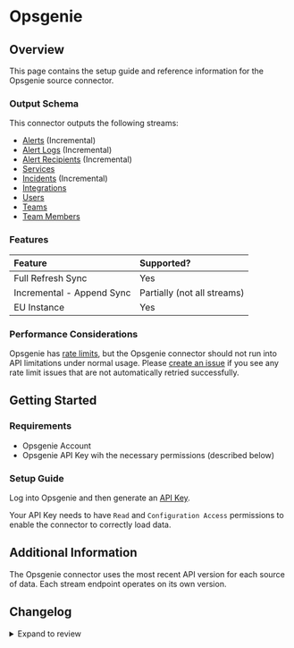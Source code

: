 # Opsgenie

## Overview

This page contains the setup guide and reference information for the Opsgenie source connector.

### Output Schema

This connector outputs the following streams:

- [Alerts](https://docs.opsgenie.com/docs/alert-api) \(Incremental\)
- [Alert Logs](https://docs.opsgenie.com/docs/alert-api-continued#list-alert-logs) \(Incremental\)
- [Alert Recipients](https://docs.opsgenie.com/docs/alert-api-continued#list-alert-recipients) \(Incremental\)
- [Services](https://docs.opsgenie.com/docs/service-api)
- [Incidents](https://docs.opsgenie.com/docs/incident-api) \(Incremental\)
- [Integrations](https://docs.opsgenie.com/docs/integration-api)
- [Users](https://docs.opsgenie.com/docs/user-api)
- [Teams](https://docs.opsgenie.com/docs/team-api)
- [Team Members](https://docs.opsgenie.com/docs/team-member-api)

### Features

| Feature                   | Supported?                    |
| :------------------------ | :---------------------------- |
| Full Refresh Sync         | Yes                           |
| Incremental - Append Sync | Partially \(not all streams\) |
| EU Instance               | Yes                           |

### Performance Considerations

Opsgenie has [rate limits](https://docs.opsgenie.com/docs/api-rate-limiting), but the Opsgenie connector should not run into API limitations under normal usage. Please [create an issue](https://github.com/airbytehq/airbyte/issues) if you see any rate limit issues that are not automatically retried successfully.

## Getting Started

### Requirements

- Opsgenie Account
- Opsgenie API Key wih the necessary permissions \(described below\)

### Setup Guide

Log into Opsgenie and then generate an [API Key](https://support.atlassian.com/opsgenie/docs/api-key-management/).

Your API Key needs to have `Read` and `Configuration Access` permissions to enable the connector to correctly load data.

## Additional Information

The Opsgenie connector uses the most recent API version for each source of data. Each stream endpoint operates on its own version.

## Changelog

<details>
  <summary>Expand to review</summary>

| Version | Date       | Pull Request                                             | Subject                                                                         |
| :------ | :--------- | :------------------------------------------------------- | :------------------------------------------------------------------------------ |
| 0.5.7 | 2025-04-12 | [57863](https://github.com/airbytehq/airbyte/pull/57863) | Update dependencies |
| 0.5.6 | 2025-04-05 | [57340](https://github.com/airbytehq/airbyte/pull/57340) | Update dependencies |
| 0.5.5 | 2025-03-29 | [56726](https://github.com/airbytehq/airbyte/pull/56726) | Update dependencies |
| 0.5.4 | 2025-03-22 | [56193](https://github.com/airbytehq/airbyte/pull/56193) | Update dependencies |
| 0.5.3 | 2025-03-08 | [55066](https://github.com/airbytehq/airbyte/pull/55066) | Update dependencies |
| 0.5.2 | 2025-02-23 | [54595](https://github.com/airbytehq/airbyte/pull/54595) | Update dependencies |
| 0.5.1 | 2025-02-15 | [53983](https://github.com/airbytehq/airbyte/pull/53983) | Update dependencies |
| 0.5.0 | 2025-01-10 | [50880](https://github.com/airbytehq/airbyte/pull/50880) | Add support for additional incident fields |
| 0.4.10 | 2025-02-08 | [53466](https://github.com/airbytehq/airbyte/pull/53466) | Update dependencies |
| 0.4.9 | 2025-02-01 | [52998](https://github.com/airbytehq/airbyte/pull/52998) | Update dependencies |
| 0.4.8 | 2025-01-25 | [52465](https://github.com/airbytehq/airbyte/pull/52465) | Update dependencies |
| 0.4.7 | 2025-01-18 | [51862](https://github.com/airbytehq/airbyte/pull/51862) | Update dependencies |
| 0.4.6 | 2025-01-11 | [50293](https://github.com/airbytehq/airbyte/pull/50293) | Update dependencies |
| 0.4.5 | 2024-12-14 | [49661](https://github.com/airbytehq/airbyte/pull/49661) | Update dependencies |
| 0.4.4 | 2024-12-12 | [48253](https://github.com/airbytehq/airbyte/pull/48253) | Update dependencies |
| 0.4.3 | 2024-10-29 | [47920](https://github.com/airbytehq/airbyte/pull/47920) | Update dependencies |
| 0.4.2 | 2024-10-28 | [47653](https://github.com/airbytehq/airbyte/pull/47653) | Update dependencies |
| 0.4.1 | 2024-08-16 | [44196](https://github.com/airbytehq/airbyte/pull/44196) | Bump source-declarative-manifest version |
| 0.4.0 | 2024-08-15 | [44105](https://github.com/airbytehq/airbyte/pull/44105) | Refactor connector to manifest-only format |
| 0.3.16 | 2024-08-10 | [43579](https://github.com/airbytehq/airbyte/pull/43579) | Update dependencies |
| 0.3.15 | 2024-08-03 | [43248](https://github.com/airbytehq/airbyte/pull/43248) | Update dependencies |
| 0.3.14 | 2024-07-27 | [42650](https://github.com/airbytehq/airbyte/pull/42650) | Update dependencies |
| 0.3.13 | 2024-07-20 | [42193](https://github.com/airbytehq/airbyte/pull/42193) | Update dependencies |
| 0.3.12 | 2024-07-13 | [41895](https://github.com/airbytehq/airbyte/pull/41895) | Update dependencies |
| 0.3.11 | 2024-07-10 | [41493](https://github.com/airbytehq/airbyte/pull/41493) | Update dependencies |
| 0.3.10 | 2024-07-09 | [41132](https://github.com/airbytehq/airbyte/pull/41132) | Update dependencies |
| 0.3.9 | 2024-07-06 | [40988](https://github.com/airbytehq/airbyte/pull/40988) | Update dependencies |
| 0.3.8 | 2024-06-25 | [40434](https://github.com/airbytehq/airbyte/pull/40434) | Update dependencies |
| 0.3.7 | 2024-06-22 | [40093](https://github.com/airbytehq/airbyte/pull/40093) | Update dependencies |
| 0.3.6 | 2024-06-04 | [39035](https://github.com/airbytehq/airbyte/pull/39035) | [autopull] Upgrade base image to v1.2.1 |
| 0.3.5 | 2024-04-19 | [37210](https://github.com/airbytehq/airbyte/pull/37210) | Updating to 0.80.0 CDK |
| 0.3.4 | 2024-04-18 | [37210](https://github.com/airbytehq/airbyte/pull/37210) | Manage dependencies with Poetry. |
| 0.3.3 | 2024-04-15 | [37210](https://github.com/airbytehq/airbyte/pull/37210) | Base image migration: remove Dockerfile and use the python-connector-base image |
| 0.3.2 | 2024-04-12 | [37210](https://github.com/airbytehq/airbyte/pull/37210) | schema descriptions |
| 0.3.1 | 2024-02-14 | [35269](https://github.com/airbytehq/airbyte/pull/35269) | Fix parsing of updated_at timestamps in alerts |
| 0.3.0 | 2023-10-19 | [31552](https://github.com/airbytehq/airbyte/pull/31552) | Migrated to Low Code |
| 0.2.0 | 2023-10-24 | [31777](https://github.com/airbytehq/airbyte/pull/31777) | Fix schema |
| 0.1.0 | 2022-09-14 | [16768](https://github.com/airbytehq/airbyte/pull/16768) | Initial Release |

</details>
